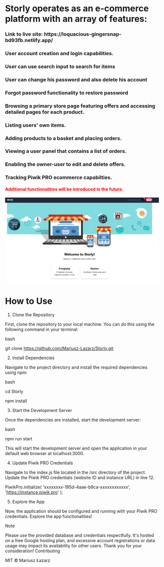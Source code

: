 <h1>Storly operates as an e-commerce platform with an array of features:</h1>

  <h3>Link to live site: https://loquacious-gingersnap-bd93fb.netlify.app/</h3>

  <h3>User account creation and login capabilities.</h3>

  <h3>User can use search input to search for items</h3>

  <h3>User can change his password and also delete his account</h3>

  <h3>Forgot password functionality to restore password</h3>

  <h3>Browsing a primary store page featuring offers and accessing detailed pages for each product.</h3>

  <h3>Listing users' own items.</h3>

  <h3>Adding products to a basket and placing orders.</h3>

  <h3>Viewing a user panel that contains a list of orders.</h3>

  <h3>Enabling the owner-user to edit and delete offers.</h3>

  <h3>Tracking Piwik PRO ecommerce capabilties.</h3>

  <h4 style='color:red'>Additional functionalities will be introduced in the future.</h4>

![Alt text](./img/Banner.png)

<h1>How to Use</h1>

1. Clone the Repository

First, clone the repository to your local machine. You can do this using the following command in your terminal:

bash

git clone https://github.com/Mariusz-Lazarz/Storly.git

2. Install Dependencies

Navigate to the project directory and install the required dependencies using npm:

bash

cd Storly

npm install

3. Start the Development Server

Once the dependencies are installed, start the development server:

bash

npm run start

This will start the development server and open the application in your default web browser at localhost:3000.

4. Update Piwik PRO Credentials

Navigate to the index.js file located in the /src directory of the project. Update the Piwik PRO credentials (website ID and instance URL) in line 12.

PiwikPro.initialize(
'xxxxxxxx-195d-4aae-b9ca-xxxxxxxxxxxx',
'https://instance.piwik.pro'
);

5. Explore the App

Now, the application should be configured and running with your Piwik PRO credentials. Explore the app functionalities!

Note

Please use the provided database and credentials respectfully. It's hosted on a free Google hosting plan, and excessive account registrations or data usage may impact its availability for other users. Thank you for your consideration!
Contributing

MIT © Mariusz Łazarz

